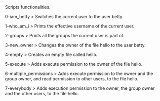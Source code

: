 Scripts functionalities.

0-iam_betty > Switches the current user to the user betty.

1-who_am_i > Prints the effective username of the current user.

2-groups > Prints all the groups the current user is part of.

3-new_owner > Changes the owner of the file hello to the user betty.

4-empty > Creates an empty file called hello.

5-execute > Adds execute permission to the owner of the file hello.

6-multiple_permissions > Adds execute permission to the owner and the group owner, and read permission to other users, to the 
                         file hello.

7-everybody > Adds execution permission to the owner, the group owner and the other users, to the file hello.
